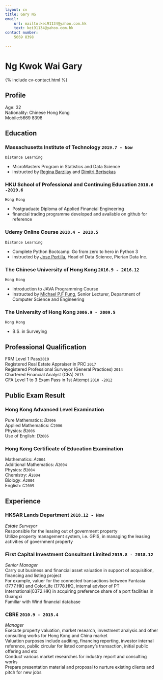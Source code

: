 ```yaml
---
layout: cv
title: Gary NG
email: 
    url: mailto:kei91134@yahoo.com.hk
    text: kei91134@yahoo.com.hk
contact number:
    5669 8398
    
---
```

# Ng Kwok Wai __Gary__

<!--
include contact information from the front matter
Supported arguments:
    - homepage: url, text
    - phone
    - email
-->
{% include cv-contact.html %}
## Profile
Age: 32<br>
Nationality: Chinese Hong Kong<br>
Mobile:5669 8398<br>

## Education

### __Massachusetts Institute of Technology__ `2019.7 - Now`
```
Distance Learning
```
- MicroMasters Program in Statistics and Data Science
- instructed by [Regina Barzilay](http://people.csail.mit.edu/regina/) and [Dimitri Bertsekas](http://www.mit.edu/~dimitrib/home.html)

### __HKU School of Professional and Continuing Education__ `2018.6 -2019.6`
```
Hong Kong
```
- Postgraduate Diploma of Applied Financial Engineering
- financial trading programme developed and available on github for reference 

### __Udemy Online Course__ `2018.4 - 2018.5`
```
Distance Learning
```
- Complete Python Bootcamp: Go from zero to hero in Python 3
- instructed by [Jose Portilla](https://www.udemy.com/user/joseportilla/), Head of Data Science, Pierian Data Inc. 

### __The Chinese University of Hong Kong__ `2016.9 - 2016.12`
```
Hong Kong
```
- Introduction to JAVA Programming Course
- Instructed by [Michael P.F Fung](http://www.cse.cuhk.edu.hk/~pffung/), Senior Lecturer, Department of Computer Science and Engineering

### __The University of Hong Kong__ `2006.9 - 2009.5`
```
Hong Kong
```
- B.S. in Surveying

## Professional Qualification

FRM Level 1 Pass`2019` <br>
Registered Real Estate Appraiser in PRC `2017` <br>
Registered Professional Surveyor (General Practices) `2014` <br>
Chartered Financial Analyst (CFA) `2013` <br>
CFA Level 1 to 3 Exam Pass in 1st Attempt `2010 -2012` <br>

## Public Exam Result
### __Hong Kong Advanced Level Examination__
Pure Mathematics: _B_`2006`<br>
Applied Mathematics: _C_`2006`<br>
Physics: _B_`2006`<br>
Use of English: _D_`2006`<br>

### __Hong Kong Certificate of Education Examination__
Mathematics: _A_`2004`<br>
Additional Mathematics: _A_`2004`<br>
Physics: _B_`2004`<br>
Chemistry: _A_`2004`<br>
Biology: _A_`2004`<br>
English: _C_`2005`<br>


## Experience

### __HKSAR Lands Department__  `2018.12 - Now`
_Estate Surveyor_<br>
Responsible for the leasing out of government property<br>
Utilize property management system, i.e. GPIS, in managing the leasing activities of government property<br>


### __First Capital Investment Consultant Limited__ `2015.8 - 2018.12`
_Senior Manager_<br>
Carry out business and financial asset valuation in support of acquisition, financing and listing project<br>
For example, valuer for the connected transactions between Fantasia (1777.HK) and ColorLife (1778.HK), internal advisor of PT International(0372.HK) in acquiring preference share of a port facilities in Guangxi<br>
Familiar with Wind financial database<br>


### __CBRE__ `2010.9 - 2015.4`
_Manager_<br>
Execute property valuation, market research, investment analysis and other consulting works for Hong Kong and China market <br>
Valuation purposes include auditing, financing reporting, investor internal reference, public circular for listed company’s transaction, initial public offering and etc<br>
Conduct various market researches for industry report and consulting works<br>
Prepare presentation material and proposal to nurture existing clients and pitch for new jobs<br>




<!-- ### Footer

Last updated: July 2019 -->
